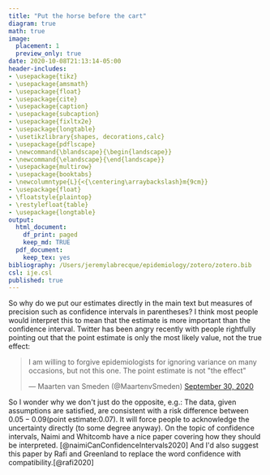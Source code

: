 ```yaml
---
title: "Put the horse before the cart"
diagram: true
math: true
image:
  placement: 1
  preview_only: true
date: 2020-10-08T21:13:14-05:00
header-includes:
- \usepackage{tikz}
- \usepackage{amsmath}
- \usepackage{float}
- \usepackage{cite}
- \usepackage{caption}
- \usepackage{subcaption}
- \usepackage{fixltx2e}
- \usepackage{longtable}
- \usetikzlibrary{shapes, decorations,calc}
- \usepackage{pdflscape}
- \newcommand{\blandscape}{\begin{landscape}}
- \newcommand{\elandscape}{\end{landscape}}
- \usepackage{multirow}
- \usepackage{booktabs}
- \newcolumntype{L}{<{\centering\arraybackslash}m{9cm}}
- \usepackage{float}
- \floatstyle{plaintop}
- \restylefloat{table}
- \usepackage{longtable}
output:
  html_document:
    df_print: paged
    keep_md: TRUE
  pdf_document:
    keep_tex: yes
bibliography: /Users/jeremylabrecque/epidemiology/zotero/zotero.bib
csl: ije.csl
published: true
---
```


So why do we put our estimates directly in the main text but measures of precision such as confidence intervals in parentheses? I think most people would interpret this to mean that the estimate is more important than the confidence interval. Twitter has been angry recently with people rightfully pointing out that the point estimate is only the most likely value, not the true effect: 

<blockquote class="twitter-tweet" data-conversation="none"><p lang="en" dir="ltr">I am willing to forgive epidemiologists for ignoring variance on many occasions, but not this one. The point estimate is not &quot;the effect&quot;</p>&mdash; Maarten van Smeden (@MaartenvSmeden) <a href="https://twitter.com/MaartenvSmeden/status/1311326102195974145?ref_src=twsrc%5Etfw">September 30, 2020</a></blockquote> <script async src="https://platform.twitter.com/widgets.js" charset="utf-8"></script>

So I wonder why we don't just do the opposite, e.g.: The data, given assumptions are satisfied, are consistent with a risk difference between $0.05-0.09 (\textrm{point estimate:} 0.07)$.  It will force people to acknowledge the uncertainty directly (to some degree anyway). On the topic of confidence intervals, Naimi and Whitcomb have a nice paper covering how they should be interpreted. [@naimiCanConfidenceIntervals2020] And I'd also suggest this paper by Rafi and Greenland to replace the word confidence with compatibility.[@rafi2020]



